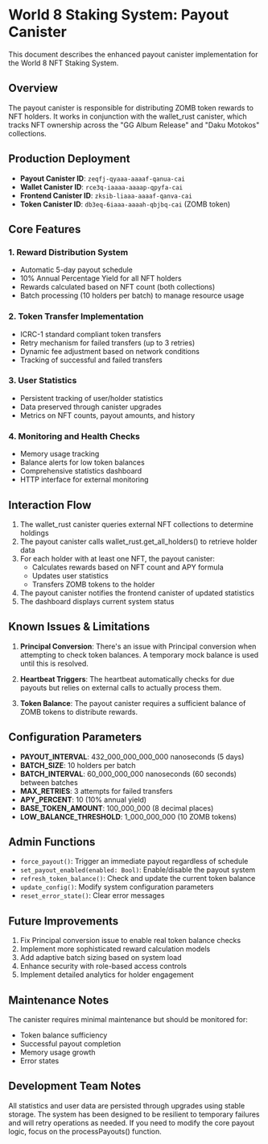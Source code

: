 # World 8 Staking System: Payout Canister

This document describes the enhanced payout canister implementation for the World 8 NFT Staking System.

## Overview

The payout canister is responsible for distributing ZOMB token rewards to NFT holders. It works in conjunction with the wallet_rust canister, which tracks NFT ownership across the "GG Album Release" and "Daku Motokos" collections.

## Production Deployment

- **Payout Canister ID**: `zeqfj-qyaaa-aaaaf-qanua-cai`
- **Wallet Canister ID**: `rce3q-iaaaa-aaaap-qpyfa-cai`
- **Frontend Canister ID**: `zksib-liaaa-aaaaf-qanva-cai`
- **Token Canister ID**: `db3eq-6iaaa-aaaah-qbjbq-cai` (ZOMB token)

## Core Features

### 1. Reward Distribution System
- Automatic 5-day payout schedule
- 10% Annual Percentage Yield for all NFT holders
- Rewards calculated based on NFT count (both collections)
- Batch processing (10 holders per batch) to manage resource usage

### 2. Token Transfer Implementation
- ICRC-1 standard compliant token transfers
- Retry mechanism for failed transfers (up to 3 retries)
- Dynamic fee adjustment based on network conditions
- Tracking of successful and failed transfers

### 3. User Statistics
- Persistent tracking of user/holder statistics
- Data preserved through canister upgrades
- Metrics on NFT counts, payout amounts, and history

### 4. Monitoring and Health Checks
- Memory usage tracking
- Balance alerts for low token balances
- Comprehensive statistics dashboard
- HTTP interface for external monitoring

## Interaction Flow

1. The wallet_rust canister queries external NFT collections to determine holdings
2. The payout canister calls wallet_rust.get_all_holders() to retrieve holder data
3. For each holder with at least one NFT, the payout canister:
   - Calculates rewards based on NFT count and APY formula
   - Updates user statistics
   - Transfers ZOMB tokens to the holder
4. The payout canister notifies the frontend canister of updated statistics
5. The dashboard displays current system status

## Known Issues & Limitations

1. **Principal Conversion**: There's an issue with Principal conversion when attempting to check token balances. A temporary mock balance is used until this is resolved.

2. **Heartbeat Triggers**: The heartbeat automatically checks for due payouts but relies on external calls to actually process them.

3. **Token Balance**: The payout canister requires a sufficient balance of ZOMB tokens to distribute rewards.

## Configuration Parameters

- **PAYOUT_INTERVAL**: 432_000_000_000_000 nanoseconds (5 days)
- **BATCH_SIZE**: 10 holders per batch
- **BATCH_INTERVAL**: 60_000_000_000 nanoseconds (60 seconds) between batches
- **MAX_RETRIES**: 3 attempts for failed transfers
- **APY_PERCENT**: 10 (10% annual yield)
- **BASE_TOKEN_AMOUNT**: 100_000_000 (8 decimal places)
- **LOW_BALANCE_THRESHOLD**: 1_000_000_000 (10 ZOMB tokens)

## Admin Functions

- `force_payout()`: Trigger an immediate payout regardless of schedule
- `set_payout_enabled(enabled: Bool)`: Enable/disable the payout system
- `refresh_token_balance()`: Check and update the current token balance
- `update_config()`: Modify system configuration parameters
- `reset_error_state()`: Clear error messages

## Future Improvements

1. Fix Principal conversion issue to enable real token balance checks
2. Implement more sophisticated reward calculation models
3. Add adaptive batch sizing based on system load
4. Enhance security with role-based access controls
5. Implement detailed analytics for holder engagement

## Maintenance Notes

The canister requires minimal maintenance but should be monitored for:
- Token balance sufficiency
- Successful payout completion
- Memory usage growth
- Error states

## Development Team Notes

All statistics and user data are persisted through upgrades using stable storage. The system has been designed to be resilient to temporary failures and will retry operations as needed. If you need to modify the core payout logic, focus on the processPayouts() function. 